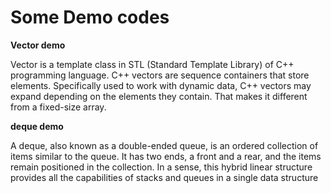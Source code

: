 # Some Demo codes

<b>Vector demo</b>

Vector is a template class in STL (Standard Template Library) of C++ programming language. C++ vectors are sequence containers that store elements. Specifically used to work with dynamic data, C++ vectors may expand depending on the elements they contain. That makes it different from a fixed-size array.


<b>deque demo</b>

A deque, also known as a double-ended queue, is an ordered collection of items similar to the queue. It has two ends, a front and a rear, and the items remain positioned in the collection. In a sense, this hybrid linear structure provides all the capabilities of stacks and queues in a single data structure

